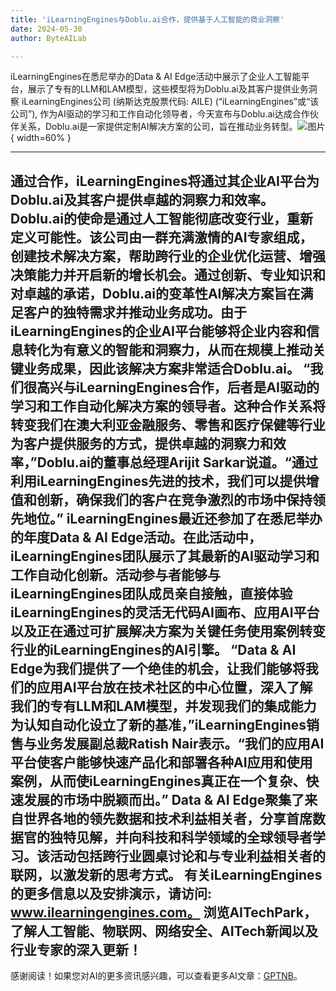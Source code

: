```yaml
---
title: 'iLearningEngines与Doblu.ai合作，提供基于人工智能的商业洞察'
date: 2024-05-30
author: ByteAILab

---
```


iLearningEngines在悉尼举办的Data & AI Edge活动中展示了企业人工智能平台，展示了专有的LLM和LAM模型，这些模型将为Doblu.ai及其客户提供业务洞察
iLearningEngines公司 (纳斯达克股票代码: AILE) (“iLearningEngines”或“该公司”), 作为AI驱动的学习和工作自动化领导者，今天宣布与Doblu.ai达成合作伙伴关系，Doblu.ai是一家提供定制AI解决方案的公司，旨在推动业务转型。![图片](https://ai-techpark.com/wp-content/uploads/2024/05/iLearningEngines-960x540.jpg){ width=60% }

---
通过合作，iLearningEngines将通过其企业AI平台为Doblu.ai及其客户提供卓越的洞察力和效率。
Doblu.ai的使命是通过人工智能彻底改变行业，重新定义可能性。该公司由一群充满激情的AI专家组成，创建技术解决方案，帮助跨行业的企业优化运营、增强决策能力并开启新的增长机会。通过创新、专业知识和对卓越的承诺，Doblu.ai的变革性AI解决方案旨在满足客户的独特需求并推动业务成功。由于iLearningEngines的企业AI平台能够将企业内容和信息转化为有意义的智能和洞察力，从而在规模上推动关键业务成果，因此该解决方案非常适合Doblu.ai。
“我们很高兴与iLearningEngines合作，后者是AI驱动的学习和工作自动化解决方案的领导者。这种合作关系将转变我们在澳大利亚金融服务、零售和医疗保健等行业为客户提供服务的方式，提供卓越的洞察力和效率，”Doblu.ai的董事总经理Arijit Sarkar说道。“通过利用iLearningEngines先进的技术，我们可以提供增值和创新，确保我们的客户在竞争激烈的市场中保持领先地位。”
iLearningEngines最近还参加了在悉尼举办的年度Data & AI Edge活动。在此活动中，iLearningEngines团队展示了其最新的AI驱动学习和工作自动化创新。活动参与者能够与iLearningEngines团队成员亲自接触，直接体验iLearningEngines的灵活无代码AI画布、应用AI平台以及正在通过可扩展解决方案为关键任务使用案例转变行业的iLearningEngines的AI引擎。
“Data & AI Edge为我们提供了一个绝佳的机会，让我们能够将我们的应用AI平台放在技术社区的中心位置，深入了解我们的专有LLM和LAM模型，并发现我们的集成能力为认知自动化设立了新的基准，”iLearningEngines销售与业务发展副总裁Ratish Nair表示。“我们的应用AI平台使客户能够快速产品化和部署各种AI应用和使用案例，从而使iLearningEngines真正在一个复杂、快速发展的市场中脱颖而出。”
Data & AI Edge聚集了来自世界各地的领先数据和技术利益相关者，分享首席数据官的独特见解，并向科技和科学领域的全球领导者学习。该活动包括跨行业圆桌讨论和与专业利益相关者的联网，以激发新的思考方式。
有关iLearningEngines的更多信息以及安排演示，请访问: www.ilearningengines.com。
浏览AITechPark，了解人工智能、物联网、网络安全、AITech新闻以及行业专家的深入更新！
---
感谢阅读！如果您对AI的更多资讯感兴趣，可以查看更多AI文章：[GPTNB](https://gptnb.com)。